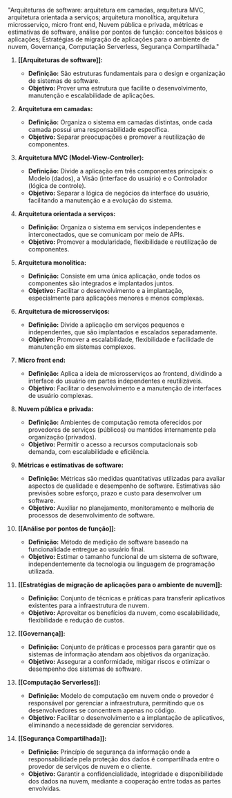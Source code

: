 "Arquiteturas de software: arquitetura em camadas, arquitetura MVC, arquitetura orientada a serviços; arquitetura monolítica, arquitetura microsserviço, micro front end, Nuvem pública e privada, métricas e estimativas de software, análise por pontos de função: conceitos básicos e aplicações; Estratégias de migração de aplicações para o ambiente de nuvem, Governança, Computação Serverless, Segurança Compartilhada."

1. **[[Arquiteturas de software]]:**
    
    - **Definição:** São estruturas fundamentais para o design e organização de sistemas de software.
    - **Objetivo:** Prover uma estrutura que facilite o desenvolvimento, manutenção e escalabilidade de aplicações.
2. **Arquitetura em camadas:**
    
    - **Definição:** Organiza o sistema em camadas distintas, onde cada camada possui uma responsabilidade específica.
    - **Objetivo:** Separar preocupações e promover a reutilização de componentes.
3. **Arquitetura MVC (Model-View-Controller):**
    
    - **Definição:** Divide a aplicação em três componentes principais: o Modelo (dados), a Visão (interface do usuário) e o Controlador (lógica de controle).
    - **Objetivo:** Separar a lógica de negócios da interface do usuário, facilitando a manutenção e a evolução do sistema.
4. **Arquitetura orientada a serviços:**
    
    - **Definição:** Organiza o sistema em serviços independentes e interconectados, que se comunicam por meio de APIs.
    - **Objetivo:** Promover a modularidade, flexibilidade e reutilização de componentes.
5. **Arquitetura monolítica:**
    
    - **Definição:** Consiste em uma única aplicação, onde todos os componentes são integrados e implantados juntos.
    - **Objetivo:** Facilitar o desenvolvimento e a implantação, especialmente para aplicações menores e menos complexas.
6. **Arquitetura de microsserviços:**
    
    - **Definição:** Divide a aplicação em serviços pequenos e independentes, que são implantados e escalados separadamente.
    - **Objetivo:** Promover a escalabilidade, flexibilidade e facilidade de manutenção em sistemas complexos.
7. **Micro front end:**
    
    - **Definição:** Aplica a ideia de microsserviços ao frontend, dividindo a interface do usuário em partes independentes e reutilizáveis.
    - **Objetivo:** Facilitar o desenvolvimento e a manutenção de interfaces de usuário complexas.
8. **Nuvem pública e privada:**
    
    - **Definição:** Ambientes de computação remota oferecidos por provedores de serviços (públicos) ou mantidos internamente pela organização (privados).
    - **Objetivo:** Permitir o acesso a recursos computacionais sob demanda, com escalabilidade e eficiência.
9. **Métricas e estimativas de software:**
    
    - **Definição:** Métricas são medidas quantitativas utilizadas para avaliar aspectos de qualidade e desempenho de software. Estimativas são previsões sobre esforço, prazo e custo para desenvolver um software.
    - **Objetivo:** Auxiliar no planejamento, monitoramento e melhoria de processos de desenvolvimento de software.
10. **[[Análise por pontos de função]]:**
    
    - **Definição:** Método de medição de software baseado na funcionalidade entregue ao usuário final.
    - **Objetivo:** Estimar o tamanho funcional de um sistema de software, independentemente da tecnologia ou linguagem de programação utilizada.
11. **[[Estratégias de migração de aplicações para o ambiente de nuvem]]:**
    
    - **Definição:** Conjunto de técnicas e práticas para transferir aplicativos existentes para a infraestrutura de nuvem.
    - **Objetivo:** Aproveitar os benefícios da nuvem, como escalabilidade, flexibilidade e redução de custos.
12. **[[Governança]]:**
    
    - **Definição:** Conjunto de práticas e processos para garantir que os sistemas de informação atendam aos objetivos da organização.
    - **Objetivo:** Assegurar a conformidade, mitigar riscos e otimizar o desempenho dos sistemas de software.
13. **[[Computação Serverless]]:**
    
    - **Definição:** Modelo de computação em nuvem onde o provedor é responsável por gerenciar a infraestrutura, permitindo que os desenvolvedores se concentrem apenas no código.
    - **Objetivo:** Facilitar o desenvolvimento e a implantação de aplicativos, eliminando a necessidade de gerenciar servidores.
14. **[[Segurança Compartilhada]]:**
    
    - **Definição:** Princípio de segurança da informação onde a responsabilidade pela proteção dos dados é compartilhada entre o provedor de serviços de nuvem e o cliente.
    - **Objetivo:** Garantir a confidencialidade, integridade e disponibilidade dos dados na nuvem, mediante a cooperação entre todas as partes envolvidas.